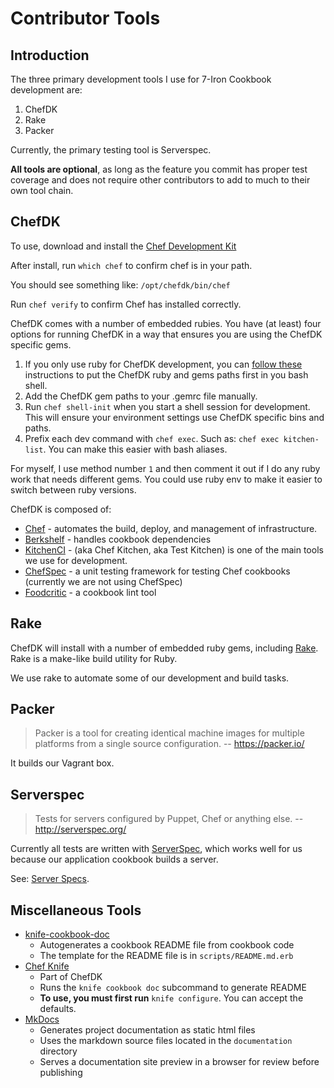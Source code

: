 <h1>Contributor Tools</h1>

## Introduction

The three primary development tools I use for 7-Iron Cookbook development are:

1. ChefDK
2. Rake
3. Packer

Currently, the primary testing tool is Serverspec.  

**All tools are optional**, as long as the feature you commit has proper test coverage and does not require other contributors to add to much to their own tool chain.

## ChefDK

To use, download and install the [Chef Development Kit](https://downloads.getchef.com/chef-dk/)

After install, run `which chef` to confirm chef is in your path.

You should see something like: `/opt/chefdk/bin/chef`

Run `chef verify` to confirm Chef has installed correctly.

ChefDK comes with a number of embedded rubies.  You have (at least) four options for running ChefDK in a way that ensures you are using the ChefDK specific gems.

1.  If you only use ruby for ChefDK development, you can [follow these](https://github.com/opscode/chef-dk#using-chefdk-as-your-primary-development-environment) instructions to put the ChefDK ruby and gems paths first in you bash shell.  
2. Add the ChefDK gem paths to your .gemrc file manually.  
3. Run `chef shell-init` when you start a shell session for development.  This will ensure your environment settings use ChefDK specific bins and paths.
4. Prefix each dev command with `chef exec`. Such as: `chef exec kitchen-list`.  You can make this easier with bash aliases.  

For myself, I use method number `1` and then comment it out if I do any ruby work that needs different gems.  You could use ruby env to make it easier to switch between ruby versions.

ChefDK is composed of:

- [Chef](https://www.getchef.com/) - automates the build, deploy, and management of infrastructure.
- [Berkshelf](http://berkshelf.com/) - handles cookbook dependencies
- [KitchenCI](http://kitchen.ci/) - (aka Chef Kitchen, aka Test Kitchen) is one of the main tools we use for development.  
- [ChefSpec](http://chefspec.org/) -  a unit testing framework for testing Chef cookbooks (currently we are not using ChefSpec)
- [Foodcritic](http://foodcritic.io/) - a cookbook lint tool

## Rake

ChefDK will install with a number of embedded ruby gems, including [Rake](https://github.com/jimweirich/rake).  
Rake is a make-like build utility for Ruby.

We use rake to automate some of our development and build tasks.

## Packer

> Packer is a tool for creating identical machine images for multiple platforms from a single source configuration.
> -- https://packer.io/

It builds our Vagrant box.

## Serverspec

> Tests for servers configured by Puppet, Chef or anything else.
> -- http://serverspec.org/

Currently all tests are written with [ServerSpec](http://serverspec.org/), which works well for us because our application cookbook builds a server.

See: [Server Specs](server-specs.md).

## Miscellaneous Tools

- [knife-cookbook-doc](https://github.com/realityforge/knife-cookbook-doc)
    - Autogenerates a cookbook README file from cookbook code
    - The template for the README file is in `scripts/README.md.erb`
- [Chef Knife](http://docs.getchef.com/chef/knife.html)
    - Part of ChefDK
    - Runs the `knife cookbook doc` subcommand to generate README
    - **To use, you must first run** `knife configure`.  You can accept the defaults.
- [MkDocs](http://www.mkdocs.org/)
    - Generates project documentation as static html files
    - Uses the markdown source files located in the `documentation` directory
    - Serves a documentation site preview in a browser for review before publishing
